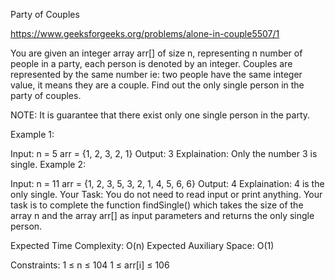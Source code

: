 Party of Couples


https://www.geeksforgeeks.org/problems/alone-in-couple5507/1


You are given an integer array arr[] of size n, representing n number of people in a party, each person is denoted by an integer. Couples are represented by the same number ie: two people have the same integer value, it means they are a couple. Find out the only single person in the party of couples.

NOTE: It is guarantee that there exist only one single person in the party.

Example 1:

Input: 
n = 5
arr = {1, 2, 3, 2, 1}
Output: 
3
Explaination: Only the number 3 is single.
Example 2:

Input: 
n = 11 
arr = {1, 2, 3, 5, 3, 2, 1, 4, 5, 6, 6} 
Output: 
4 
Explaination: 4 is the only single.
Your Task:
You do not need to read input or print anything. Your task is to complete the function findSingle() which takes the size of the array n and the array arr[] as input parameters and returns the only single person.

Expected Time Complexity: O(n)
Expected Auxiliary Space: O(1)

Constraints:
1 ≤ n ≤ 104
1 ≤ arr[i] ≤ 106
